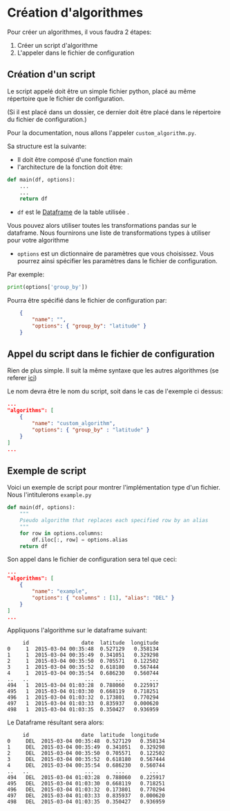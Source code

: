 # Création d'algorithmes

Pour créer un algorithmes, il vous faudra 2 étapes:

1. Créer un script d'algorithme
2. L'appeler dans le fichier de configuration

## Création d'un script

Le script appelé doit être un simple fichier python, placé au même répertoire que le fichier de configuration.

(Si il est placé dans un dossier, ce dernier doit être placé dans le répertoire du fichier de configuration.)

Pour la documentation, nous allons l'appeler `custom_algorithm.py`.

Sa structure est la suivante:

- Il doit être composé d'une fonction main
- l'architecture de la fonction doit être: 

```python
def main(df, options):
    ...
    ...
    return df
```

- `df` est le [Dataframe](https://pandas.pydata.org/pandas-docs/stable/reference/api/pandas.DataFrame.html#pandas-dataframe) de la table utilisée .

Vous pouvez alors utiliser toutes les transformations pandas sur le dataframe. Nous fournirons une liste de transformations types à utiliser pour votre algorithme 

- `options` est un dictionnaire de paramètres que vous choisissez. Vous pourrez ainsi spécifier les paramètres dans le fichier de configuration.

Par exemple:

```python
print(options['group_by']) 
```

Pourra être spécifié dans le fichier de configuration par:

```json
    { 
        "name": "", 
        "options": { "group_by": "latitude" }  
    }
```

## Appel du script dans le fichier de configuration

Rien de plus simple.
Il suit la même syntaxe que les autres algorithmes (se referer [ici](algorithmes.md))

Le nom devra être le nom du script, soit dans le cas de l'exemple ci dessus:

```json
...
"algorithms": [
    { 
        "name": "custom_algorithm", 
        "options": { "group_by" : "latitude" }  
    }
]
...
```

## Exemple de script

Voici un exemple de script pour montrer l'implémentation type d'un fichier.
Nous l'intitulerons `example.py`


```python
def main(df, options):
    """
    Pseudo algorithm that replaces each specified row by an alias
    """
    for row in options.columns:
        df.iloc[:, row] = options.alias
    return df
```

Son appel dans le fichier de configuration sera tel que ceci:

```json
...
"algorithms": [
    { 
        "name": "example", 
        "options": { "columns" : [1], "alias": "DEL" }  
    }
]
...
```

Appliquons l'algorithme sur le dataframe suivant:

```
     id                 date  latitude  longitude
0     1  2015-03-04 00:35:48  0.527129   0.358134
1     1  2015-03-04 00:35:49  0.341051   0.329298
2     1  2015-03-04 00:35:50  0.705571   0.122502
3     1  2015-03-04 00:35:52  0.618180   0.567444
4     1  2015-03-04 00:35:54  0.686230   0.560744
..   ..                  ...       ...        ...
494   1  2015-03-04 01:03:28  0.788060   0.225917
495   1  2015-03-04 01:03:30  0.668119   0.718251
496   1  2015-03-04 01:03:32  0.173801   0.770294
497   1  2015-03-04 01:03:33  0.835937   0.000620
498   1  2015-03-04 01:03:35  0.350427   0.936959
```

Le Dataframe résultant sera alors:

```
     id                 date  latitude  longitude
0     DEL  2015-03-04 00:35:48  0.527129   0.358134
1     DEL  2015-03-04 00:35:49  0.341051   0.329298
2     DEL  2015-03-04 00:35:50  0.705571   0.122502
3     DEL  2015-03-04 00:35:52  0.618180   0.567444
4     DEL  2015-03-04 00:35:54  0.686230   0.560744
..   ..                  ...       ...        ...
494   DEL  2015-03-04 01:03:28  0.788060   0.225917
495   DEL  2015-03-04 01:03:30  0.668119   0.718251
496   DEL  2015-03-04 01:03:32  0.173801   0.770294
497   DEL  2015-03-04 01:03:33  0.835937   0.000620
498   DEL  2015-03-04 01:03:35  0.350427   0.936959
```
